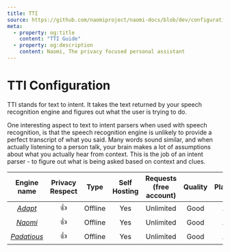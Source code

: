 ```yaml
---
title: TTI
source: https://github.com/naomiproject/naomi-docs/blob/dev/configuration/tti.md
meta:
  - property: og:title
    content: "TTI Guide"
  - property: og:description
    content: Naomi, The privacy focused personal assistant
---
```


# TTI Configuration

TTI stands for text to intent. It takes the text returned by your speech
recognition engine and figures out what the user is trying to do.

One interesting aspect to text to intent parsers when used with speech
recognition, is that the speech recognition engine is unlikely to provide a
perfect transcript of what you said. Many words sound similar, and when
actually listening to a person talk, your brain makes a lot of assumptions
about what you actually hear from context. This is the job of an intent
parser - to figure out what is being asked based on context and clues.

| Engine name   | Privacy Respect | Type    | Self Hosting | Requests (free account) | Quality     | Platform        |
|:-------------:|:---------------:|:-------:|:------------:|:-----------------------:|:-----------:|:---------------:|
| [*Adapt*](/plugins/ttis/Adapt/)    | 👍              | Offline  | Yes           | Unlimited                  | Good     | Any             |
| [*Naomi*](/plugins/ttis/Naomi/) | 👍              | Offline  | Yes           | Unlimited              | Good     | Any             |
| [*Padatious*](/plugins/ttis/Naomi/)      | 👍              | Offline | Yes          | Unlimited               | Good        | Any        |


<DocPreviousVersions/>
<EditPageLink/>
